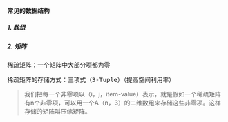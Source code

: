 #### 常见的数据结构

##### 1. 数组

##### 2. 矩阵

稀疏矩阵：一个矩阵中大部分项都为零

稀疏矩阵的存储方式：<kbd>三项式（3-Tuple）</kbd>（提高空间利用率）

> 我们把每一个非零项以（i，j，item-value）表示，就是假如一个稀疏矩阵有n个非零项，可以用一个A（n，3）的二维数组来存储这些非零项。这样存储的矩阵叫压缩矩阵。